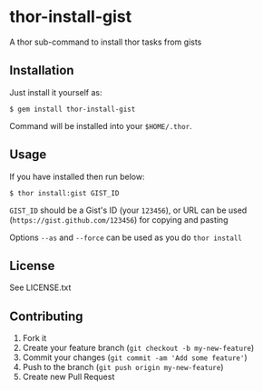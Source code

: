 # thor-install-gist

A thor sub-command to install thor tasks from gists

## Installation

Just install it yourself as:

    $ gem install thor-install-gist

Command will be installed into your `$HOME/.thor`.

## Usage

If you have installed then run below:

    $ thor install:gist GIST_ID

`GIST_ID` should be a Gist's ID (your `123456`),
or URL can be used (`https://gist.github.com/123456`) for copying and pasting

Options `--as` and `--force` can be used as you do `thor install`

## License

See LICENSE.txt

## Contributing

1. Fork it
2. Create your feature branch (`git checkout -b my-new-feature`)
3. Commit your changes (`git commit -am 'Add some feature'`)
4. Push to the branch (`git push origin my-new-feature`)
5. Create new Pull Request
